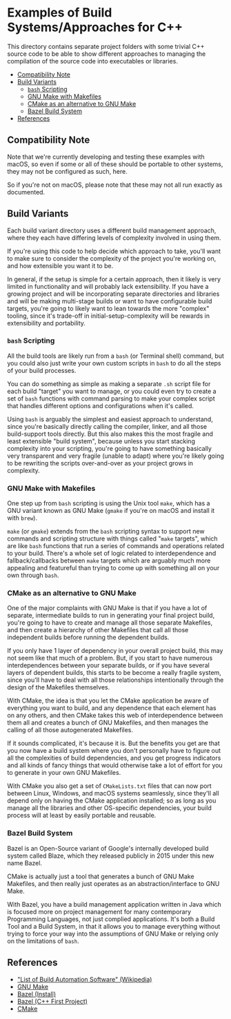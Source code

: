 # Examples of Build Systems/Approaches for C++

This directory contains separate project folders with some trivial C++ source code to be able to show different approaches to managing the compilation of the source code into executables or libraries.

<!-- MarkdownTOC -->

- [Compatibility Note](#compatibility-note)
- [Build Variants](#build-variants)
    - [`bash` Scripting](#bash-scripting)
    - [GNU Make with Makefiles](#gnu-make-with-makefiles)
    - [CMake as an alternative to GNU Make](#cmake-as-an-alternative-to-gnu-make)
    - [Bazel Build System](#bazel-build-system)
- [References](#references)

<!-- /MarkdownTOC -->

<a id="compatibility-note"></a>
## Compatibility Note

Note that we're currently developing and testing these examples with macOS, so even if some or all of these should be portable to other systems, they may not be configured as such, here.

So if you're not on macOS, please note that these may not all run exactly as documented.

<a id="build-variants"></a>
## Build Variants

Each build variant directory uses a different build management approach, where they each have differing levels of complexity involved in using them.

If you're using this code to help decide which approach to take, you'll want to make sure to consider the complexity of the project you're working on, and how extensible you want it to be.

In general, if the setup is simple for a certain approach, then it likely is very limited in functionality and will probably lack extensibility. If you have a growing project and will be incorporating separate directories and libraries and will be making multi-stage builds or want to have configurable build targets, you're going to likely want to lean towards the more "complex" tooling, since it's trade-off in initial-setup-complexity will be rewards in extensibility and portability.

<a id="bash-scripting"></a>
### `bash` Scripting

All the build tools are likely run from a `bash` (or Terminal shell) command, but you could also just write your own custom scripts in `bash` to do all the steps of your build processes.

You can do something as simple as making a separate `.sh` script file for each build "target" you want to manage, or you could even try to create a set of `bash` functions with command parsing to make your complex script that handles different options and configurations when it's called.

Using `bash` is arguably the simplest and easiest approach to understand, since you're basically directly calling the compiler, linker, and all those build-support tools directly. But this also makes this the most fragile and least extensible "build system", because unless you start stacking complexity into your scripting, you're going to have something basically very transparent and very fragile (unable to adapt) where you're likely going to be rewriting the scripts over-and-over as your project grows in complexity.

<a id="gnu-make-with-makefiles"></a>
### GNU Make with Makefiles

One step up from `bash` scripting is using the Unix tool `make`, which has a GNU variant known as GNU Make (`gmake` if you're on macOS and install it with `brew`).

`make` (or `gmake`) extends from the `bash` scripting syntax to support new commands and scripting structure with things called "`make` targets", which are like `bash` functions that run a series of commands and operations related to your build. There's a whole set of logic related to interdependence and fallback/callbacks between `make` targets which are arguably much more appealing and featureful than trying to come up with something all on your own through `bash`.

<a id="cmake-as-an-alternative-to-gnu-make"></a>
### CMake as an alternative to GNU Make

One of the major complaints with GNU Make is that if you have a lot of separate, intermediate builds to run in generating your final project build, you're going to have to create and manage all those separate Makefiles, and then create a hierarchy of other Makefiles that call all those independent builds before running the dependent builds.

If you only have 1 layer of dependency in your overall project build, this may not seem like that much of a problem. But, if you start to have numerous interdependences between your separate builds, or if you have several layers of dependent builds, this starts to be become a really fragile system, since you'll have to deal with all those relationships intentionally through the design of the Makefiles themselves.

With CMake, the idea is that you let the CMake application be aware of everything you want to build, and any dependence that each element has on any others, and then CMake takes this web of interdependence between them all and creates a bunch of GNU Makefiles, and then manages the calling of all those autogenerated Makefiles.

If it sounds complicated, it's because it is. But the benefits you get are that you now have a build system where you don't personally have to figure out all the complexities of build dependencies, and you get progress indicators and all kinds of fancy things that would otherwise take a lot of effort for you to generate in your own GNU Makefiles.

With CMake you also get a set of `CMakeLists.txt` files that can now port between Linux, Windows, and macOS systems seamlessly, since they'll all depend only on having the CMake application installed; so as long as you manage all the libraries and other OS-specific dependencies, your build process will at least by easily portable and reusable.

<a id="bazel-build-system"></a>
### Bazel Build System

Bazel is an Open-Source variant of Google's internally developed build system called Blaze, which they released publicly in 2015 under this new name Bazel.

CMake is actually just a tool that generates a bunch of GNU Make Makefiles, and then really just operates as an abstraction/interface to GNU Make.

With Bazel, you have a build management application written in Java which is focused more on project management for many contemporary Programming Languages, not just complied applications. It's both a Build Tool and a Build System, in that it allows you to manage everything without trying to force your way into the assumptions of GNU Make or relying only on the limitations of `bash`.

<a id="references"></a>
## References

- ["List of Build Automation Software" (Wikipedia)](https://en.wikipedia.org/wiki/List_of_build_automation_software)
- [GNU Make](https://www.gnu.org/software/make/)
- [Bazel (Install)](https://bazel.build/install)
- [Bazel (C++ First Project)](https://bazel.build/start/cpp)
- [CMake](https://cmake.org/)
